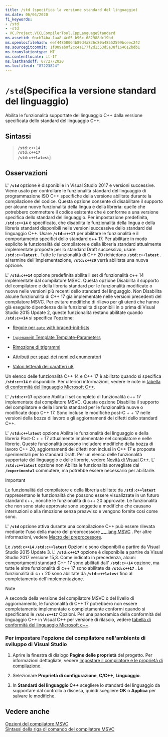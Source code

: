 ```yaml
---
title: /std (specifica la versione standard del linguaggio)
ms.date: 06/04/2020
f1_keywords:
- /std
- -std
- VC.Project.VCCLCompilerTool.CppLanguageStandard
ms.assetid: 0acb74ba-1aa8-4c05-b96c-682988dc19bd
ms.openlocfilehash: eef44858064b89d4a836c80a48552599bceec242
ms.sourcegitcommit: 1f009ab0f2cc4a177f2d1353d5a38f164612bdb1
ms.translationtype: MT
ms.contentlocale: it-IT
ms.lasthandoff: 07/27/2020
ms.locfileid: "87223824"
---
```

# <a name="std-specify-language-standard-version"></a>`/std`(Specifica la versione standard del linguaggio)

Abilita le funzionalità supportate del linguaggio C++ dalla versione specificata dello standard del linguaggio C++.

## <a name="syntax"></a>Sintassi

> **`/std:c++14`**\
> **`/std:c++17`**\
> **`/std:c++latest`**]

## <a name="remarks"></a>Osservazioni

L' **`/std`** opzione è disponibile in Visual Studio 2017 e versioni successive. Viene usato per controllare le funzionalità standard del linguaggio di programmazione ISO C++ specifiche della versione abilitate durante la compilazione del codice. Questa opzione consente di disabilitare il supporto per alcune nuove funzionalità della lingua e della libreria: quelle che potrebbero commettere il codice esistente che è conforme a una versione specifica dello standard del linguaggio. Per impostazione predefinita, **`/std:c++14`** è specificato, che disabilita le funzionalità della lingua e della libreria standard disponibili nelle versioni successive dello standard del linguaggio C++. Usare **`/std:c++17`** per abilitare le funzionalità e il comportamento specifici dello standard c++ 17. Per abilitare in modo esplicito le funzionalità del compilatore e della libreria standard attualmente implementate proposte per lo standard Draft successivo, usare **`/std:c++latest`** . Tutte le funzionalità di C++ 20 richiedono **`/std:c++latest`** . al termine dell'implementazione, **`/std:c++20`** verrà abilitata una nuova opzione.

L' **`/std:c++14`** opzione predefinita abilita il set di funzionalità c++ 14 implementate dal compilatore MSVC. Questa opzione Disabilita il supporto del compilatore e della libreria standard per le funzionalità modificate o nuove nelle versioni più recenti dello standard del linguaggio. Non Disabilita alcune funzionalità di C++ 17 già implementate nelle versioni precedenti del compilatore MSVC. Per evitare modifiche di rilievo per gli utenti che hanno già eseguito dipendenze dalle funzionalità disponibili in o prima di Visual Studio 2015 Update 2, queste funzionalità restano abilitate quando **`/std:c++14`** si specifica l'opzione:

- [Regole per `auto` with braced-init-lists](https://wg21.link/n3922)

- [`typename`in Template Template-Parameters](https://wg21.link/n4051)

- [Rimozione di trigrammi](https://wg21.link/n4086)

- [Attributi per spazi dei nomi ed enumeratori](https://wg21.link/n4266)

- [Valori letterali dei caratteri u8](https://wg21.link/n4267)

Un elenco delle funzionalità C++ 14 e C++ 17 è abilitato quando si specifica **`/std:c++14`** è disponibile. Per ulteriori informazioni, vedere le note in [tabella di conformità del linguaggio Microsoft C++](../../overview/visual-cpp-language-conformance.md).

L' **`/std:c++17`** opzione Abilita il set completo di funzionalità c++ 17 implementate dal compilatore MSVC. Questa opzione Disabilita il supporto del compilatore e della libreria standard per le funzionalità nuove o modificate dopo C++ 17. Sono incluse le modifiche post-C + + 17 nelle versioni della bozza di lavoro e gli aggiornamenti dei difetti dello standard C++.

L' **`/std:c++latest`** opzione Abilita le funzionalità del linguaggio e della libreria Post-C + + 17 attualmente implementate nel compilatore e nelle librerie. Queste funzionalità possono includere modifiche della bozza di lavoro C++ 20, aggiornamenti dei difetti non inclusi in C++ 17 e proposte sperimentali per lo standard Draft. Per un elenco delle funzionalità supportate del linguaggio e delle librerie, vedere [Novità di Visual C++](../../overview/what-s-new-for-visual-cpp-in-visual-studio.md). L' **`/std:c++latest`** opzione non Abilita le funzionalità sorvegliate dal **`/experimental`** commutere, ma potrebbe essere necessario per abilitarle.

> [!IMPORTANT]
> Le funzionalità del compilatore e della libreria abilitate da **`/std:c++latest`** rappresentano le funzionalità che possono essere visualizzate in un futuro standard c++, nonché le funzionalità di c++ 20 approvate. Le funzionalità che non sono state approvate sono soggette a modifiche che causano interruzioni o alla rimozione senza preavviso e vengono fornite così come sono.

L' **`/std`** opzione attiva durante una compilazione C++ può essere rilevata mediante l'uso della macro del preprocessore [ \_ \_ lang MSVC](../../preprocessor/predefined-macros.md) . Per altre informazioni, vedere [Macro del preprocessore](../../preprocessor/predefined-macros.md).

Le **`/std:c++14`** **`/std:c++latest`** Opzioni e sono disponibili a partire da Visual Studio 2015 Update 3. L' **`/std:c++17`** opzione è disponibile a partire da Visual Studio 2017 versione 15,3. Come indicato in precedenza, alcuni comportamenti standard C++ 17 sono abilitati dall' **`/std:c++14`** opzione, ma tutte le altre funzionalità di c++ 17 sono abilitate da **`/std:c++17`** . Le funzionalità di c++ 20 sono abilitate da **`/std:c++latest`** fino al completamento dell'implementazione.

> [!NOTE]
> A seconda della versione del compilatore MSVC o del livello di aggiornamento, le funzionalità di C++ 17 potrebbero non essere completamente implementate o completamente conformi quando si specificano le **`/std:c++17`** Opzioni. Per una panoramica della conformità del linguaggio C++ in Visual C++ per versione di rilascio, vedere [tabella di conformità del linguaggio Microsoft c++](../../overview/visual-cpp-language-conformance.md).

### <a name="to-set-this-compiler-option-in-the-visual-studio-development-environment"></a>Per impostare l'opzione del compilatore nell'ambiente di sviluppo di Visual Studio

1. Aprire la finestra di dialogo **Pagine delle proprietà** del progetto. Per informazioni dettagliate, vedere [Impostare il compilatore e le proprietà di compilazione](../working-with-project-properties.md).

1. Selezionare **Proprietà di configurazione**, **C/C++**, **Linguaggio**.

1. In **Standard del linguaggio C++** scegliere lo standard del linguaggio da supportare dal controllo a discesa, quindi scegliere **OK** o **Applica** per salvare le modifiche.

## <a name="see-also"></a>Vedere anche

[Opzioni del compilatore MSVC](compiler-options.md)<br/>
[Sintassi della riga di comando del compilatore MSVC](compiler-command-line-syntax.md)
